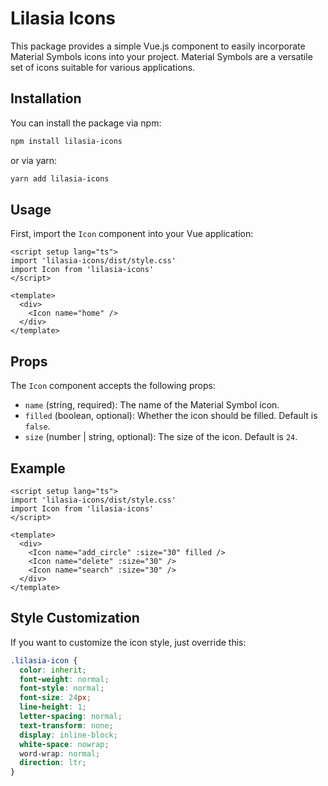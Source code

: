 # Lilasia Icons

This package provides a simple Vue.js component to easily incorporate Material Symbols icons into your project. Material Symbols are a versatile set of icons suitable for various applications.

## Installation

You can install the package via npm:

```sh
npm install lilasia-icons
```

or via yarn:

```sh
yarn add lilasia-icons
```

## Usage

First, import the `Icon` component into your Vue application:

```vue
<script setup lang="ts">
import 'lilasia-icons/dist/style.css'
import Icon from 'lilasia-icons'
</script>

<template>
  <div>
    <Icon name="home" />
  </div>
</template>
```

## Props

The `Icon` component accepts the following props:

- `name` (string, required): The name of the Material Symbol icon.
- `filled` (boolean, optional): Whether the icon should be filled. Default is `false`.
- `size` (number | string, optional): The size of the icon. Default is `24`.

## Example

```vue
<script setup lang="ts">
import 'lilasia-icons/dist/style.css'
import Icon from 'lilasia-icons'
</script>

<template>
  <div>
    <Icon name="add_circle" :size="30" filled />
    <Icon name="delete" :size="30" />
    <Icon name="search" :size="30" />
  </div>
</template>
```

## Style Customization

If you want to customize the icon style, just override this:

```css
.lilasia-icon {
  color: inherit;
  font-weight: normal;
  font-style: normal;
  font-size: 24px;
  line-height: 1;
  letter-spacing: normal;
  text-transform: none;
  display: inline-block;
  white-space: nowrap;
  word-wrap: normal;
  direction: ltr;
}
```
